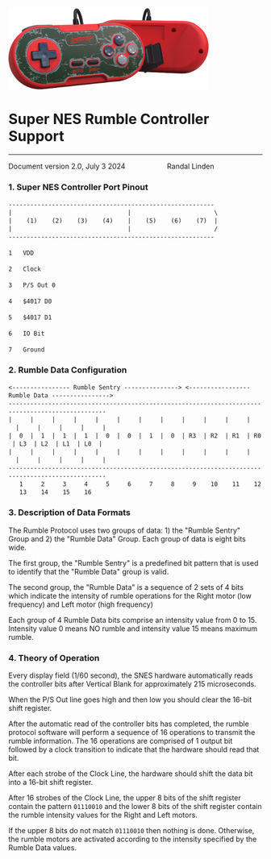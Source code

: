 <img title="" src="img/RumbleController.png" alt="Super NES Rumble Controller" width="397" data-align="center">

# Super NES Rumble Controller Support

<hr>

Document version 2.0, July 3 2024 &nbsp; &nbsp; &nbsp; &nbsp; &nbsp; &nbsp; &nbsp; &nbsp; &nbsp; &nbsp; Randal Linden

### 1. Super NES Controller Port Pinout

```
---------------------------------------------------------
|                                |                       \
|    (1)    (2)    (3)    (4)    |    (5)    (6)    (7)  |
|                                |                       /
---------------------------------------------------------

1   VDD

2   Clock

3   P/S Out 0

4   $4017 D0

5   $4017 D1

6   IO Bit

7   Ground
```

### 2. Rumble Data Configuration

```
<---------------- Rumble Sentry ---------------> <----------------- Rumble Data ---------------->
-------------------------------------------------------------------------------------------------
|     |     |     |     |     |     |     |     |     |     |     |     |     |     |     |     |
|  0  |  1  |  1  |  1  |  0  |  0  |  1  |  0  | R3  | R2  | R1  | R0  | L3  | L2  | L1  | L0  |
|     |     |     |     |     |     |     |     |     |     |     |     |     |     |     |     |
-------------------------------------------------------------------------------------------------
   1     2     3     4     5     6     7     8     9    10    11    12    13    14    15    16
```

### 3. Description of Data Formats

The Rumble Protocol uses two groups of data: 1) the "Rumble Sentry" Group and 2) the "Rumble Data" Group. Each group of data is eight bits wide.  

The first group, the "Rumble Sentry" is a predefined bit pattern that is used to identify that the "Rumble Data" group is valid.  

The second group, the "Rumble Data" is a sequence of 2 sets of 4 bits which indicate the intensity of rumble operations for the Right motor (low frequency) and Left motor (high frequency)  

Each group of 4 Rumble Data bits comprise an intensity value from 0 to 15. Intensity value 0 means NO rumble and intensity value 15 means maximum rumble.  

### 4. Theory of Operation

Every display field (1/60 second), the SNES hardware automatically reads the controller bits after Vertical Blank for approximately 215 microseconds.  

When the P/S Out line goes high and then low you should clear the 16-bit shift register.

After the automatic read of the controller bits has completed, the rumble protocol software will perform a sequence of 16 operations to transmit the rumble information. The 16 operations are comprised of 1 output bit followed by a clock transition to indicate that the hardware should read that bit.  

After each strobe of the Clock Line, the hardware should shift the data bit into a 16-bit shift register.  

After 16 strobes of the Clock Line, the upper 8 bits of the shift register contain the pattern ``01110010`` and the lower 8 bits of the shift register contain the rumble intensity values for the Right and Left motors.  

If the upper 8 bits do not match ``01110010`` then nothing is done. Otherwise, the rumble motors are activated according to the intensity specified by the Rumble Data values.
